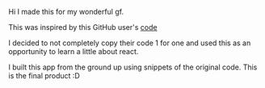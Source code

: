 Hi I made this for my wonderful gf.

This was inspired by this GitHub user's [code](https://github.com/dikshikaaa/Valentines-Day)

I decided to not completely copy their code 1 for one and used this as an opportunity to learn a little about react. 

I built this app from the ground up using snippets of the original code. This is the final product :D

